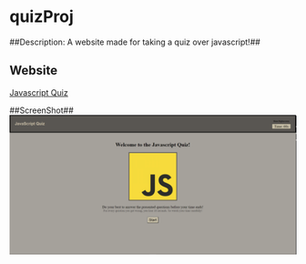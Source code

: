 # quizProj #

##Description: A website made for taking a quiz over javascript!##

## Website ##
[Javascript Quiz](https://enzonsn.github.io/quizProj/)


##ScreenShot##
![screenshot of deployed site](https://raw.githubusercontent.com/enzonsn/quizProj/main/assets/images/ss.PNG)
